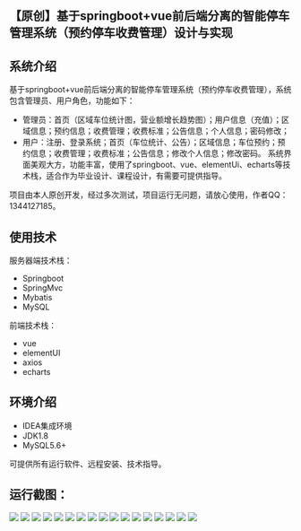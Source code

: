 ## 【原创】基于springboot+vue前后端分离的智能停车管理系统（预约停车收费管理）设计与实现

## 系统介绍

基于springboot+vue前后端分离的智能停车管理系统（预约停车收费管理），系统包含管理员、用户角色，功能如下：
- 管理员：首页（区域车位统计图，营业额增长趋势图）；用户信息（充值）；区域信息；预约信息；收费管理；收费标准；公告信息；个人信息；密码修改；
- 用户：注册、登录系统；首页（车位统计、公告）；区域信息；车位预约；预约信息；收费管理；收费标准；公告信息；修改个人信息；修改密码。
系统界面美观大方，功能丰富，使用了springboot、vue、elementUi、echarts等技术栈，适合作为毕业设计、课程设计，有需要可提供指导。

项目由本人原创开发，经过多次测试，项目运行无问题，请放心使用，作者QQ：1344127185。

## 使用技术

服务器端技术栈：

- Springboot
- SpringMvc
- Mybatis
- MySQL

前端技术栈：

- vue
- elementUI
- axios
- echarts

## 环境介绍

- IDEA集成环境
- JDK1.8
- MySQL5.6+

可提供所有运行软件、远程安装、技术指导。

## 运行截图：
![](https://github.com/itcoderyhl/parking/blob/main/images/1.png)
![](https://github.com/itcoderyhl/parking/blob/main/images/2.png)
![](https://github.com/itcoderyhl/parking/blob/main/images/3.png)
![](https://github.com/itcoderyhl/parking/blob/main/images/4.png)
![](https://github.com/itcoderyhl/parking/blob/main/images/5.png)
![](https://github.com/itcoderyhl/parking/blob/main/images/6.png)
![](https://github.com/itcoderyhl/parking/blob/main/images/7.png)
![](https://github.com/itcoderyhl/parking/blob/main/images/8.png)
![](https://github.com/itcoderyhl/parking/blob/main/images/9.png)
![](https://github.com/itcoderyhl/parking/blob/main/images/10.png)
![](https://github.com/itcoderyhl/parking/blob/main/images/11.png)
![](https://github.com/itcoderyhl/parking/blob/main/images/12.png)
![](https://github.com/itcoderyhl/parking/blob/main/images/13.png)
![](https://github.com/itcoderyhl/parking/blob/main/images/14.png)
![](https://github.com/itcoderyhl/parking/blob/main/images/15.png)
![](https://github.com/itcoderyhl/parking/blob/main/images/16.png)
![](https://github.com/itcoderyhl/parking/blob/main/images/17.png)
